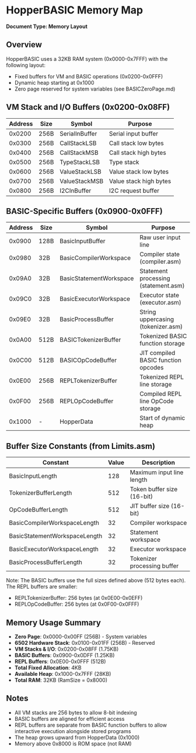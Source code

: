 # HopperBASIC Memory Map
**Document Type: Memory Layout**

## Overview
HopperBASIC uses a 32KB RAM system (0x0000-0x7FFF) with the following layout:
- Fixed buffers for VM and BASIC operations (0x0200-0x0FFF)
- Dynamic heap starting at 0x1000
- Zero page reserved for system variables (see BASICZeroPage.md)

## VM Stack and I/O Buffers (0x0200-0x08FF)

| Address | Size | Symbol | Purpose |
|---------|------|--------|---------|
| 0x0200 | 256B | SerialInBuffer | Serial input buffer |
| 0x0300 | 256B | CallStackLSB | Call stack low bytes |
| 0x0400 | 256B | CallStackMSB | Call stack high bytes |
| 0x0500 | 256B | TypeStackLSB | Type stack |
| 0x0600 | 256B | ValueStackLSB | Value stack low bytes |
| 0x0700 | 256B | ValueStackMSB | Value stack high bytes |
| 0x0800 | 256B | I2CInBuffer | I2C request buffer |

## BASIC-Specific Buffers (0x0900-0x0FFF)

| Address | Size | Symbol | Purpose |
|---------|------|--------|---------|
| 0x0900 | 128B | BasicInputBuffer | Raw user input line |
| 0x0980 | 32B | BasicCompilerWorkspace | Compiler state (compiler.asm) |
| 0x09A0 | 32B | BasicStatementWorkspace | Statement processing (statement.asm) |
| 0x09C0 | 32B | BasicExecutorWorkspace | Executor state (executor.asm) |
| 0x09E0 | 32B | BasicProcessBuffer | String uppercasing (tokenizer.asm) |
| 0x0A00 | 512B | BASICTokenizerBuffer | Tokenized BASIC function storage |
| 0x0C00 | 512B | BASICOpCodeBuffer | JIT compiled BASIC function opcodes |
| 0x0E00 | 256B | REPLTokenizerBuffer | Tokenized REPL line storage |
| 0x0F00 | 256B | REPLOpCodeBuffer | Compiled REPL line OpCode storage |
| 0x1000 | - | HopperData | Start of dynamic heap |

## Buffer Size Constants (from Limits.asm)

| Constant | Value | Description |
|----------|-------|-------------|
| BasicInputLength | 128 | Maximum input line length |
| TokenizerBufferLength | 512 | Token buffer size (16-bit) |
| OpCodeBufferLength | 512 | JIT buffer size (16-bit) |
| BasicCompilerWorkspaceLength | 32 | Compiler workspace |
| BasicStatementWorkspaceLength | 32 | Statement workspace |
| BasicExecutorWorkspaceLength | 32 | Executor workspace |
| BasicProcessBufferLength | 32 | Tokenizer processing buffer |

Note: The BASIC buffers use the full sizes defined above (512 bytes each). The REPL buffers are smaller:
- REPLTokenizerBuffer: 256 bytes (at 0x0E00-0x0EFF)
- REPLOpCodeBuffer: 256 bytes (at 0x0F00-0x0FFF)

## Memory Usage Summary

- **Zero Page**: 0x0000-0x00FF (256B) - System variables
- **6502 Hardware Stack**: 0x0100-0x01FF (256B) - Reserved
- **VM Stacks & I/O**: 0x0200-0x08FF (1.75KB)
- **BASIC Buffers**: 0x0900-0x0DFF (1.25KB)
- **REPL Buffers**: 0x0E00-0x0FFF (512B)
- **Total Fixed Allocation**: 4KB
- **Available Heap**: 0x1000-0x7FFF (28KB)
- **Total RAM**: 32KB (RamSize = 0x8000)

## Notes
- All VM stacks are 256 bytes to allow 8-bit indexing
- BASIC buffers are aligned for efficient access
- REPL buffers are separate from BASIC function buffers to allow interactive execution alongside stored programs
- The heap grows upward from HopperData (0x1000)
- Memory above 0x8000 is ROM space (not RAM)